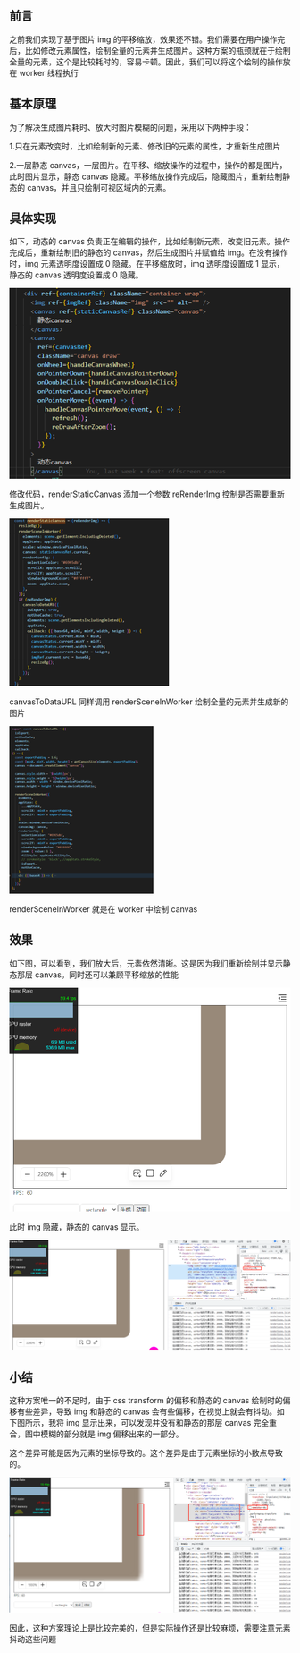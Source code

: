 ## 前言

之前我们实现了基于图片 img 的平移缩放，效果还不错。我们需要在用户操作完后，比如修改元素属性，绘制全量的元素并生成图片。这种方案的瓶颈就在于绘制全量的元素，这个是比较耗时的，容易卡顿。因此，我们可以将这个绘制的操作放在 worker 线程执行

## 基本原理

为了解决生成图片耗时、放大时图片模糊的问题，采用以下两种手段：

1.只在元素改变时，比如绘制新的元素、修改旧的元素的属性，才重新生成图片

2.一层静态 canvas，一层图片。在平移、缩放操作的过程中，操作的都是图片，此时图片显示，静态 canvas 隐藏。平移缩放操作完成后，隐藏图片，重新绘制静态的 canvas，并且只绘制可视区域内的元素。

## 具体实现

如下，动态的 canvas 负责正在编辑的操作，比如绘制新元素，改变旧元素。操作完成后，重新绘制旧的静态的 canvas，然后生成图片并赋值给 img。在没有操作时，img 元素透明度设置成 0 隐藏。在平移缩放时，img 透明度设置成 1 显示，静态的 canvas 透明度设置成 0 隐藏。

![image](../../excalidraw-app/off_01.png)

修改代码，renderStaticCanvas 添加一个参数 reRenderImg 控制是否需要重新生成图片。

![image](../../excalidraw-app/off_02.png)

canvasToDataURL 同样调用 renderSceneInWorker 绘制全量的元素并生成新的图片

![image](../../excalidraw-app/off_03.png)

renderSceneInWorker 就是在 worker 中绘制 canvas

## 效果

如下图，可以看到，我们放大后，元素依然清晰。这是因为我们重新绘制并显示静态那层 canvas。同时还可以兼顾平移缩放的性能

![image](../../excalidraw-app/off_04.png)

此时 img 隐藏，静态的 canvas 显示。

![image](../../excalidraw-app/off_05.png)

## 小结

这种方案唯一的不足时，由于 css transform 的偏移和静态的 canvas 绘制时的偏移有些差异，导致 img 和静态的 canvas 会有些偏移，在视觉上就会有抖动。如下图所示，我将 img 显示出来，可以发现并没有和静态的那层 canvas 完全重合，图中模糊的部分就是 img 偏移出来的一部分。

这个差异可能是因为元素的坐标导致的。这个差异是由于元素坐标的小数点导致的。

![image](../../excalidraw-app/off_06.png)

因此，这种方案理论上是比较完美的，但是实际操作还是比较麻烦，需要注意元素抖动这些问题
